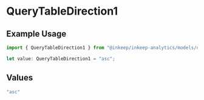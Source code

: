 # QueryTableDirection1

## Example Usage

```typescript
import { QueryTableDirection1 } from "@inkeep/inkeep-analytics/models/operations";

let value: QueryTableDirection1 = "asc";
```

## Values

```typescript
"asc"
```